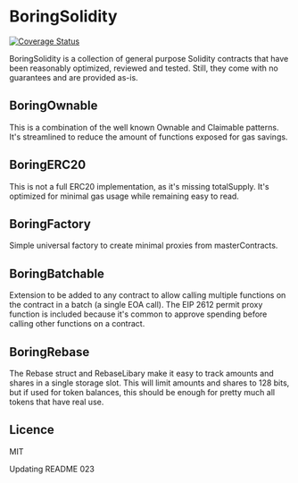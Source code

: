 # BoringSolidity

[![Coverage Status](https://coveralls.io/repos/github/boringcrypto/BoringSolidity/badge.svg?branch=master)](https://coveralls.io/github/boringcrypto/BoringSolidity?branch=master)

BoringSolidity is a collection of general purpose Solidity contracts that have been reasonably optimized, reviewed and tested. Still, they come with no guarantees and are provided as-is.

## BoringOwnable

This is a combination of the well known Ownable and Claimable patterns. It's streamlined to reduce the amount of functions exposed for gas savings.

## BoringERC20

This is not a full ERC20 implementation, as it's missing totalSupply. It's optimized for minimal gas usage while remaining easy to read.

## BoringFactory

Simple universal factory to create minimal proxies from masterContracts.

## BoringBatchable

Extension to be added to any contract to allow calling multiple functions on the contract in a batch (a single EOA call). 
The EIP 2612 permit proxy function is included because it's common to approve spending before calling other functions on a contract.

## BoringRebase

The Rebase struct and RebaseLibary make it easy to track amounts and shares in a single storage slot. This will limit amounts and shares to 128 bits,
but if used for token balances, this should be enough for pretty much all tokens that have real use.

## Licence

MIT

Updating README 023